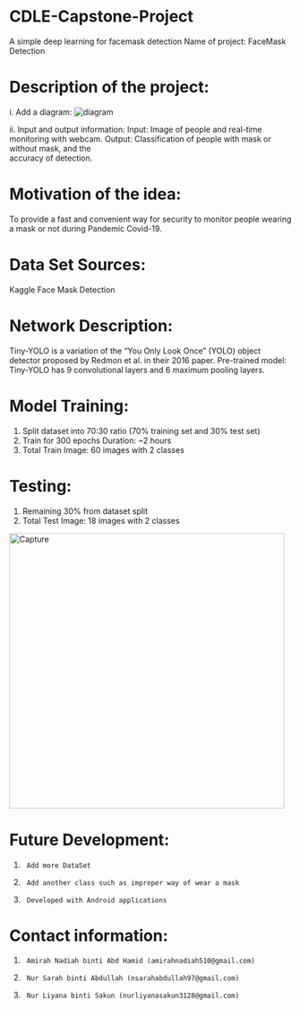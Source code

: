 # CDLE-Capstone-Project

A simple deep learning for facemask detection
Name of project: FaceMask Detection

# Description of the project:
i.  Add a diagram:
![diagram](https://user-images.githubusercontent.com/73213530/144015955-5e30ddf5-f942-4723-948d-21829a3991b0.png)

ii.  Input and output information:
  Input: Image of people and real-time monitoring with webcam.
  Output: Classification of people with mask or without mask, and the  
                accuracy of detection.
# Motivation of the idea: 

To provide a fast and convenient way for security to monitor people wearing a mask or not during Pandemic Covid-19.

# Data Set Sources: 
Kaggle Face Mask Detection

# Network Description: 
Tiny-YOLO is a variation of the “You Only Look Once” (YOLO) object detector proposed by Redmon et al. in their 2016 paper. 
Pre-trained model: Tiny-YOLO has 9 convolutional layers and 6 maximum pooling layers.

# Model Training:
1.  Split dataset into 70:30 ratio (70% training set and 30% test set)
2.  Train for 300 epochs	Duration: ~2 hours
3. 	Total Train Image: 60 images with 2 classes

# Testing:
1.  Remaining 30% from dataset split
2.	Total Test Image: 18 images with 2 classes

<img width="491" alt="Capture" src="https://user-images.githubusercontent.com/73213530/144016219-4e3a0e69-62fd-44e0-9f66-9d555596922e.PNG">


# Future Development:
1.  	Add more DataSet
2.  	Add another class such as improper way of wear a mask
3.  	Developed with Android applications
  	
# Contact information:
1.  	Amirah Nadiah binti Abd Hamid (amirahnadiah510@gmail.com)
2.  	Nur Sarah binti Abdullah (nsarahabdullah97@gmail.com)
3.  	Nur Liyana binti Sakun (nurliyanasakun3128@gmail.com)

